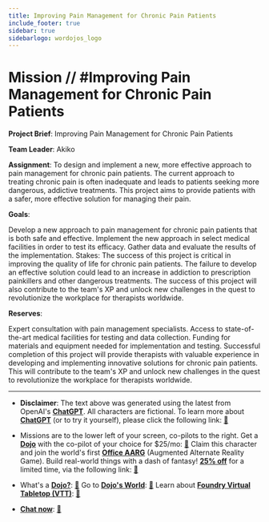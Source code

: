 ```yaml
---
title: Improving Pain Management for Chronic Pain Patients
include_footer: true
sidebar: true
sidebarlogo: wordojos_logo
---
```

# Mission // #Improving Pain Management for Chronic Pain Patients

**Project Brief**: Improving Pain Management for Chronic Pain Patients

**Team Leader**: Akiko

**Assignment**:
To design and implement a new, more effective approach to pain management for chronic pain patients. The current approach to treating chronic pain is often inadequate and leads to patients seeking more dangerous, addictive treatments. This project aims to provide patients with a safer, more effective solution for managing their pain.

**Goals**:

Develop a new approach to pain management for chronic pain patients that is both safe and effective.
Implement the new approach in select medical facilities in order to test its efficacy.
Gather data and evaluate the results of the implementation.
Stakes:
The success of this project is critical in improving the quality of life for chronic pain patients. The failure to develop an effective solution could lead to an increase in addiction to prescription painkillers and other dangerous treatments. The success of this project will also contribute to the team's XP and unlock new challenges in the quest to revolutionize the workplace for therapists worldwide.

**Reserves**:

Expert consultation with pain management specialists.
Access to state-of-the-art medical facilities for testing and data collection.
Funding for materials and equipment needed for implementation and testing.
Successful completion of this project will provide therapists with valuable experience in developing and implementing innovative solutions for chronic pain patients. This will contribute to the team's XP and unlock new challenges in the quest to revolutionize the workplace for therapists worldwide.

---

* **Disclaimer**: The text above was generated using the latest from OpenAI's [**ChatGPT**](https://openai.com/blog/chatgpt/).  All characters are fictional.  To learn more about [**ChatGPT**](https://openai.com/blog/chatgpt/) (or to try it yourself), please click the following link: [:closed_book:](https://openai.com/blog/chatgpt/)

* Missions are to the lower left of your screen, co-pilots to the right. Get a [**Dojo**](https://workmates.live/marketplace) with the co-pilot of your choice for $25/mo: [:green_book:](https://workmates.live/marketplace)  Claim this character and join the world's first [**Office AARG**](https://dojos.world) (Augmented Alternate Reality Game). Build real-world things with a dash of fantasy! [**25% off**](https://blog.workmates.live/deal-on-a-dojo) for a limited time, via the following link: [:green_book:](https://blog.workmates.live/deal-on-a-dojo) 

* What's a [**Dojo?**](https://workdojos.com): [:blue_book:](https://workdojos.com)  Go to [**Dojo's World**](https://dojos.world): [:blue_book:](https://dojos.world)  Learn about [**Foundry Virtual Tabletop (VTT)**](https://foundryvtt.com): [:closed_book:](https://foundryvtt.com/)

* [**Chat now**](https://chat.workmates.live/channel/support): [:ledger:](https://chat.workmates.live/channel/support)